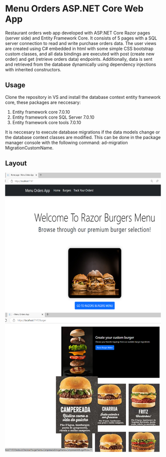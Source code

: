 # Menu Orders ASP.NET Core Web App


Restaurant orders web app developed with ASP.NET Core Razor pages (server side) and Entity Framework Core. It consists of 5 pages with a SQL server connection to read and write purchase orders data. The user views are created using C# embedded in html with some simple CSS bootstrap custom classes, and all data bindings are executed with post (create new order) and get (retrieve orders data) endpoints. Additionally, data is sent and retrieved from the database dynamically using dependency injections with inherited constructors.


## Usage
Clone the repository in VS and install the database context entity framework core, these packages are neccesary:
1. Entity framework core 7.0.10
2. Entity framework core SQL Server 7.0.10
3. Entity framework core tools 7.0.10

It is neccesary to execute database migrations if the data models change or the database context classes are modified. This can be done in the package manager console with the following command: ad-migration MigrationCustomName.

## Layout
<img src="/Source/wwwroot/Images/MenuPage.PNG" width="700" height="450">

<br/>

<img src="/Source/wwwroot/Images/BurgerSelectorPage.PNG" width="700" height="450">
